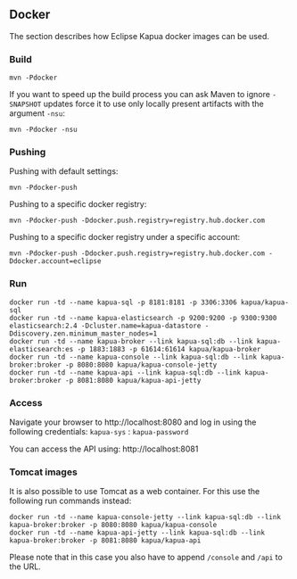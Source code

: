 ## Docker

The section describes how Eclipse Kapua docker images can be used.

### Build

    mvn -Pdocker

If you want to speed up the build process you can ask Maven to ignore `-SNAPSHOT` updates
force it to use only locally present artifacts with the argument `-nsu`:

    mvn -Pdocker -nsu

### Pushing

Pushing with default settings:

    mvn -Pdocker-push

Pushing to a specific docker registry:

    mvn -Pdocker-push -Ddocker.push.registry=registry.hub.docker.com

Pushing to a specific docker registry under a specific account:

    mvn -Pdocker-push -Ddocker.push.registry=registry.hub.docker.com -Ddocker.account=eclipse

### Run

    docker run -td --name kapua-sql -p 8181:8181 -p 3306:3306 kapua/kapua-sql
    docker run -td --name kapua-elasticsearch -p 9200:9200 -p 9300:9300 elasticsearch:2.4 -Dcluster.name=kapua-datastore -Ddiscovery.zen.minimum_master_nodes=1
    docker run -td --name kapua-broker --link kapua-sql:db --link kapua-elasticsearch:es -p 1883:1883 -p 61614:61614 kapua/kapua-broker
    docker run -td --name kapua-console --link kapua-sql:db --link kapua-broker:broker -p 8080:8080 kapua/kapua-console-jetty
    docker run -td --name kapua-api --link kapua-sql:db --link kapua-broker:broker -p 8081:8080 kapua/kapua-api-jetty

### Access

Navigate your browser to http://localhost:8080 and log in using the following credentials:
`kapua-sys` : `kapua-password`

You can access the API using: http://localhost:8081

### Tomcat images

It is also possible to use Tomcat as a web container. For this use the following run commands instead:

    docker run -td --name kapua-console-jetty --link kapua-sql:db --link kapua-broker:broker -p 8080:8080 kapua/kapua-console
    docker run -td --name kapua-api-jetty --link kapua-sql:db --link kapua-broker:broker -p 8081:8080 kapua/kapua-api

Please note that in this case you also have to append `/console` and `/api` to the URL.
